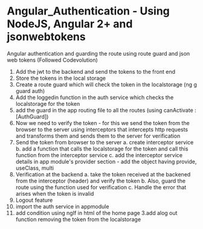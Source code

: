 
# Angular_Authentication - Using NodeJS, Angular 2+ and jsonwebtokens
Angular authentication and guarding the route using route guard and json web tokens
(Followed Codevolution)
1. Add the jwt to the backend and send the tokens to the front end
2. Store the tokens in the local storage
3. Create a route guard which will check the token in the localstorage (ng g guard auth)
4. Add the loggedin function in the auth service which checks the localstorage for the token
5. add the guard in the app routing file to all the routes (using canActivate : [AuthGuard])
6. Now we need to verify the token -  for this we send the token from the browser to the server using interceptors that intercepts http requests 
and transforms them and sends them to the server for verification
  1. Send the token from browser to the server
    a. create interceptor service
    b. add a function that calls the localstorage for the token and call this function from the interceptor service
    c. add the interceptor service details in app module's provider section - add the object having provide, useClass, multi
  2. Verification at the backend
    a. take the token received at the backened from the interceptor (header) and verify the token
    b. Also, guard the route using the function used for verification
    c. Handle the error that arises when the token is invalid
7. Logout feature
  1. import the auth service in appmodule
  2. add condition using ngIf in html of the home page
  3.add alog out function removing the token from the localstorage
